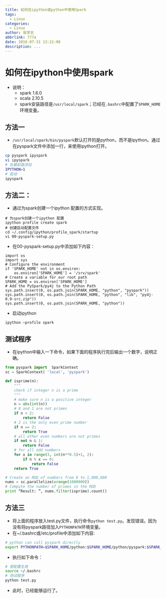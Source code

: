 ```yaml
---
title: 如何在ipython或python中使用Spark
tags:
  - Linux
categories:
  - Linux
author: 张学志
abbrlink: 777a
date: 2016-07-31 13:21:00
description: ...
---
```






# 如何在ipython中使用spark
* 说明：
	* spark 1.6.0
	* scala 2.10.5
	* spark安装路径是`/usr/local/spark`；已经在`.bashrc`中配置了`SPARK_HOME`环境变量。

<!-- more -->
    
## 方法一

* `/usr/local/spark/bin/pyspark`默认打开的是python，而不是ipython。通过在pyspark文件中添加一行，来使用ipython打开。

``` bash
cp pyspark ipyspark
vi ipyspark
# 在最前面添加
IPYTHON=1
# 启动
ipyspark
```

## 方法二：
* 通过为spark创建一个ipython 配置的方式实现。

```
# 为spark创建一个ipython 配置
ipython profile create spark
# 创建启动配置文件
cd ~/.config/ipython/profile_spark/startup
vi 00-pyspark-setup.py
```

* 在00-pyspark-setup.py中添加如下内容：

```
import os
import sys
# Configure the environment
if 'SPARK_HOME' not in os.environ:
    os.environ['SPARK_HOME'] = '/srv/spark'
# Create a variable for our root path
SPARK_HOME = os.environ['SPARK_HOME']
# Add the PySpark/py4j to the Python Path
sys.path.insert(0, os.path.join(SPARK_HOME, "python", "pyspark"))
sys.path.insert(0, os.path.join(SPARK_HOME, "python", "lib", "py4j-0.9-src.zip"))
sys.path.insert(0, os.path.join(SPARK_HOME, "python"))
```

* 启动ipython

```
ipython –profile spark
```

## 测试程序
* 在ipython中输入一下命令，如果下面的程序执行完后输出一个数字，说明正确。

``` python
from pyspark import  SparkContext
sc = SparkContext( 'local', 'pyspark')

def isprime(n):
    """
    check if integer n is a prime
    """
    # make sure n is a positive integer
    n = abs(int(n))
    # 0 and 1 are not primes
    if n < 2:
        return False
    # 2 is the only even prime number
    if n == 2:
        return True
    # all other even numbers are not primes
    if not n & 1:
        return False
    # for all odd numbers
    for x in range(3, int(n**0.5)+1, 2):
        if n % x == 0:
            return False
    return True

# Create an RDD of numbers from 0 to 1,000,000
nums = sc.parallelize(xrange(1000000))
# Compute the number of primes in the RDD
print “Result: ”, nums.filter(isprime).count()
```

## 方法三
* 将上面的程序放入test.py文件，执行命令`python test.py`。发现错误。因为没有将pyspark路径加入`PYTHONPATH`环境变量。
* 在~/.bashrc或/etc/profile中添加如下内容:

```bash
# python can call pyspark directly
export PYTHONPATH=$SPARK_HOME/python:$SPARK_HOME/python/pyspark:$SPARK_HOME/python/lib/py4j-0.9-src.zip:$PYTHONPATH
```
    
    
* 执行如下命令：

```bash
# 使配置生效
source ~/.bashrc
# 测试程序
python test.py
```
    
* 此时，已经能够运行了。



